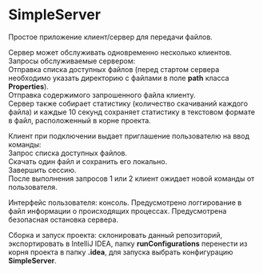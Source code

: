 # SimpleServer

Простое приложение клиент/сервер для передачи файлов.
 
Сервер может обслуживать одновременно несколько клиентов.
Запросы обслуживаемые сервером:   
Отправка списка доступных файлов (перед стартом сервера необходимо указать директорию с файлами в поле __path__ класса __Properties__).  
Отправка содержимого запрошенного файла клиенту.  
Сервер также собирает статистику (количество скачиваний каждого файла) и каждые 10 секунд сохраняет статистику в текстовом формате в файл, расположенный в корне проекта.

Клиент при подключении выдает приглашение пользователю на ввод команды:  
Запрос списка доступных файлов.  
Скачать один файл и сохранить его локально.  
Завершить сессию.  
После выполнения запросов 1 или 2 клиент ожидает новой команды от пользователя.
 
Интерфейс пользователя: консоль. Предусмотрено логгирование в файл информации о происходящих процессах. Предусмотрена безопасная остановка сервера.

Сборка и запуск проекта: склонировать данный репозиторий, экспортировать в IntelliJ IDEA, папку __runConfigurations__ перенести из корня проекта в папку __.idea__, для запуска выбрать конфигурацию __SimpleServer__.

